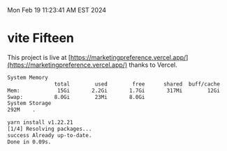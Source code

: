 Mon Feb 19 11:23:41 AM EST 2024

# vite Fifteen


This project is live at [https://marketingpreference.vercel.app/](https://marketingpreference.vercel.app/) thanks to Vercel.

```bash
System Memory
               total        used        free      shared  buff/cache   available
Mem:            15Gi       2.2Gi       1.7Gi       317Mi        12Gi        13Gi
Swap:          8.0Gi        23Mi       8.0Gi
System Storage
292M	.
```
```bash
yarn install v1.22.21
[1/4] Resolving packages...
success Already up-to-date.
Done in 0.09s.
```
